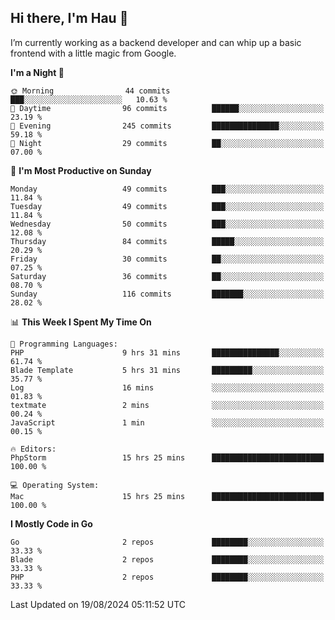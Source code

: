 ## Hi there, I'm Hau 👋
I’m currently working as a backend developer and can whip up a basic frontend with a little magic from Google. 

<!--START_SECTION:waka-->
**I'm a Night 🦉** 

```text
🌞 Morning                44 commits          ███░░░░░░░░░░░░░░░░░░░░░░   10.63 % 
🌆 Daytime                96 commits          ██████░░░░░░░░░░░░░░░░░░░   23.19 % 
🌃 Evening                245 commits         ███████████████░░░░░░░░░░   59.18 % 
🌙 Night                  29 commits          ██░░░░░░░░░░░░░░░░░░░░░░░   07.00 % 
```
📅 **I'm Most Productive on Sunday** 

```text
Monday                   49 commits          ███░░░░░░░░░░░░░░░░░░░░░░   11.84 % 
Tuesday                  49 commits          ███░░░░░░░░░░░░░░░░░░░░░░   11.84 % 
Wednesday                50 commits          ███░░░░░░░░░░░░░░░░░░░░░░   12.08 % 
Thursday                 84 commits          █████░░░░░░░░░░░░░░░░░░░░   20.29 % 
Friday                   30 commits          ██░░░░░░░░░░░░░░░░░░░░░░░   07.25 % 
Saturday                 36 commits          ██░░░░░░░░░░░░░░░░░░░░░░░   08.70 % 
Sunday                   116 commits         ███████░░░░░░░░░░░░░░░░░░   28.02 % 
```


📊 **This Week I Spent My Time On** 

```text
💬 Programming Languages: 
PHP                      9 hrs 31 mins       ███████████████░░░░░░░░░░   61.74 % 
Blade Template           5 hrs 31 mins       █████████░░░░░░░░░░░░░░░░   35.77 % 
Log                      16 mins             ░░░░░░░░░░░░░░░░░░░░░░░░░   01.83 % 
textmate                 2 mins              ░░░░░░░░░░░░░░░░░░░░░░░░░   00.24 % 
JavaScript               1 min               ░░░░░░░░░░░░░░░░░░░░░░░░░   00.15 % 

🔥 Editors: 
PhpStorm                 15 hrs 25 mins      █████████████████████████   100.00 % 

💻 Operating System: 
Mac                      15 hrs 25 mins      █████████████████████████   100.00 % 
```

**I Mostly Code in Go** 

```text
Go                       2 repos             ████████░░░░░░░░░░░░░░░░░   33.33 % 
Blade                    2 repos             ████████░░░░░░░░░░░░░░░░░   33.33 % 
PHP                      2 repos             ████████░░░░░░░░░░░░░░░░░   33.33 % 
```




 Last Updated on 19/08/2024 05:11:52 UTC
<!--END_SECTION:waka-->
